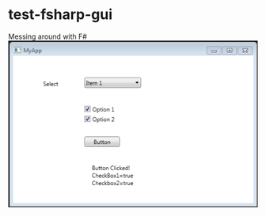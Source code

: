 # test-fsharp-gui
Messing around with F# <br>
![Screenshot](https://github.com/chespinoza/test-fsharp-gui/blob/master/img/Screenshot.PNG)
